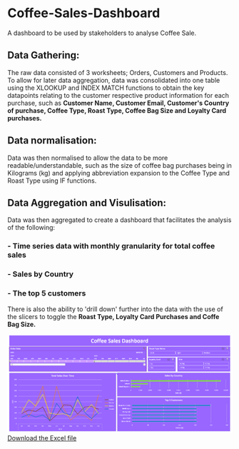 # Coffee-Sales-Dashboard
A dashboard to be used by stakeholders to analyse Coffee Sale. 


## Data Gathering: 
The raw data consisted of 3 worksheets; Orders, Customers and Products. To allow for later data aggregation, data was consolidated into one table using the XLOOKUP and INDEX MATCH functions to obtain the key datapoints relating to the customer respective product information for each purchase, such as **Customer Name, Customer Email, Customer's Country of purchase, Coffee Type, Roast Type, Coffee Bag Size and Loyalty Card purchases.**


## Data normalisation:
Data was then normalised to allow the data to be more readable/understandable, such as the size of coffee bag purchases being in Kilograms (kg) and applying abbreviation expansion to the Coffee Type and Roast Type using IF functions. 


## Data Aggregation and Visulisation:
Data was then aggregated to create a dashboard that facilitates the analysis of the following: 
### - Time series data with monthly granularity for total coffee sales
### - Sales by Country 
### - The top 5 customers

There is also the ability to 'drill down' further into the data with the use of the slicers to toggle the **Roast Type, Loyalty Card Purchases and Coffe Bag Size.**


![alt text](https://github.com/LiamBatiste/Coffee-Sales-Dashboard/blob/main/Coffee%20Sales%20Dashboard.PNG?raw=true)
[Download the Excel file](https://github.com/LiamBatiste/Coffee-Sales-Dashboard/blob/main/coffeeOrdersData.xlsx?raw=true)
